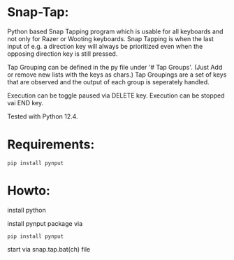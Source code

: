 # Snap-Tap:
Python based Snap Tapping program which is usable for all keyboards and not only for Razer or Wooting keyboards.
Snap Tapping is when the last input of e.g. a direction key will always be prioritized even when the opposing direction key is still pressed.

Tap Grouping can be defined in the py file under '# Tap Groups'. (Just Add or remove new lists with the keys as chars.)
Tap Groupings are a set of keys that are observed and the output of each group is seperately handled.

Execution can be toggle paused via DELETE key.
Execution can be stopped vai END key.

Tested with Python 12.4.

# Requirements:
```
pip install pynput 
```

# Howto:
install python

install pynput package via

``` pip install pynput ```

start via snap.tap.bat(ch) file
